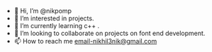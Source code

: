 - 👋 Hi, I’m @nikpomp
- 👀 I’m interested in projects.
- 🌱 I’m currently learning c++ .
- 💞️ I’m looking to collaborate on projects on font end development.
- 📫 How to reach me email-nikhil3nik@gmail.com

<!---
nikpomp/nikpomp is a ✨ special ✨ repository because its `README.md` (this file) appears on your GitHub profile.
You can click the Preview link to take a look at your changes.
--->
